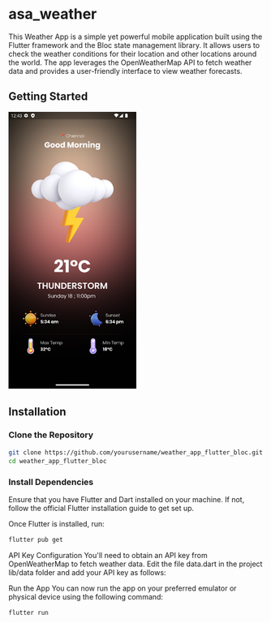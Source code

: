 # asa_weather

This Weather App is a simple yet powerful mobile application built using the Flutter framework and the Bloc state management library. It allows users to check the weather conditions for their location and other locations around the world. The app leverages the OpenWeatherMap API to fetch weather data and provides a user-friendly interface to view weather forecasts.
## Getting Started
<img src="ASAWeather.png" alt="Image" width="50%">

## Installation

### Clone the Repository

```bash
git clone https://github.com/yourusername/weather_app_flutter_bloc.git
cd weather_app_flutter_bloc
```

### Install Dependencies
Ensure that you have Flutter and Dart installed on your machine. If not, follow the official Flutter installation guide to get set up.

Once Flutter is installed, run:

```bash
flutter pub get
```

API Key Configuration
You'll need to obtain an API key from OpenWeatherMap to fetch weather data. Edit the file data.dart in the project lib/data folder and add your API key as follows:

Run the App
You can now run the app on your preferred emulator or physical device using the following command:

```bash
flutter run
```
